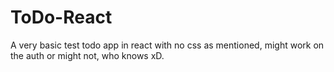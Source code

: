 # ToDo-React
 A very basic test todo app in react with no css as mentioned, might work on the auth or might not, who knows xD. 
